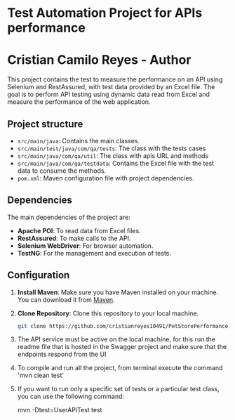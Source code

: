 # Test Automation Project for APIs performance
# Cristian Camilo Reyes - Author

This project contains the test to measure the performance on an API using Selenium and RestAssured,
with test data provided by an Excel file. The goal is to perform API testing using dynamic data
read from Excel and measure the performance of the web application.

## Project structure

- `src/main/java`: Contains the main classes.
- `src/main/test/java/com/qa/tests`: The class with the tests cases
- `src/main/java/com/qa/util`: The class with apis URL and methods 
- `src/main/java/com/qa/testdata`: Contains the Excel file with the test data to consume the methods.
- `pom.xml`: Maven configuration file with project dependencies.

## Dependencies

The main dependencies of the project are:

- **Apache POI**: To read data from Excel files.
- **RestAssured**: To make calls to the API.
- **Selenium WebDriver**: For browser automation.
- **TestNG**: For the management and execution of tests.

## Configuration

1. **Install Maven**: Make sure you have Maven installed on your machine. You can download it from [Maven](https://maven.apache.org/).

2. **Clone Repository**: Clone this repository to your local machine.
   ```sh
   git clone https://github.com/cristianreyes10491/PetStorePerformance

3. The API service must be active on the local machine, for this run the readme file that is hosted in the Swagger project and make sure that the endpoints respond from the UI

4. To compile and run all the project, from terminal execute the command 'mvn clean test'

5. If you want to run only a specific set of tests or a particular test class, you can use the following command:

   mvn -Dtest=UserAPITest test